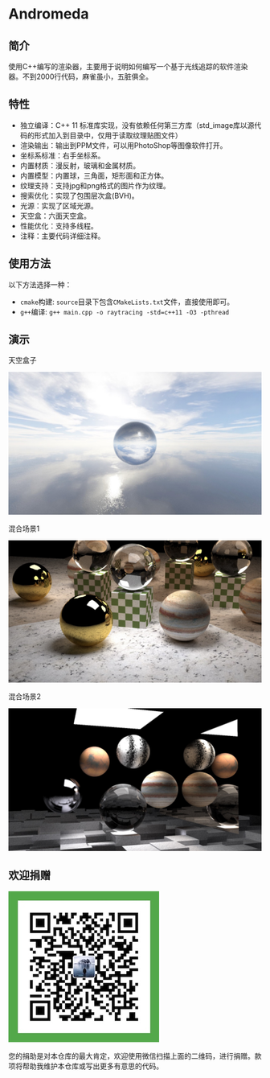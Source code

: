 # Andromeda

## 简介

使用C++编写的渲染器，主要用于说明如何编写一个基于光线追踪的软件渲染器。不到2000行代码，麻雀虽小，五脏俱全。

## 特性

- 独立编译：C++ 11 标准库实现，没有依赖任何第三方库（std_image库以源代码的形式加入到目录中，仅用于读取纹理贴图文件）
- 渲染输出：输出到PPM文件，可以用PhotoShop等图像软件打开。
- 坐标系标准：右手坐标系。
- 内置材质：漫反射，玻璃和金属材质。
- 内置模型：内置球，三角面，矩形面和正方体。
- 纹理支持：支持jpg和png格式的图片作为纹理。
- 搜索优化：实现了包围层次盒(BVH)。
- 光源：实现了区域光源。
- 天空盒：六面天空盒。
- 性能优化：支持多线程。
- 注释：主要代码详细注释。

## 使用方法

以下方法选择一种：

* `cmake`构建: `source`目录下包含`CMakeLists.txt`文件，直接使用即可。
* `g++`编译: `g++ main.cpp -o raytracing -std=c++11 -O3 -pthread`

## 演示

天空盒子

![](images/demo1.jpg)

混合场景1

![](images/demo2.jpg)

混合场景2

![](images/demo3.jpg)

## 欢迎捐赠

![](images/donation.jpeg)

您的捐助是对本仓库的最大肯定，欢迎使用微信扫描上面的二维码，进行捐赠。款项将帮助我维护本仓库或写出更多有意思的代码。
